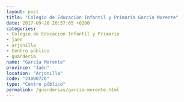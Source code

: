 ```yaml
---
layout: post
title: "Colegio de Educación Infantil y Primaria García Morente"
date: 2017-09-20 20:57:05 +0200
categories:
- Colegio de Educación Infantil y Primaria
- jaen
- arjonilla
- Centro público
- guarderia
name: "García Morente"
province: "Jaén"
location: "Arjonilla"
code: "23000726"
type: "Centro público"
permalink: /guarderias/garcia-morente.html
---
```

